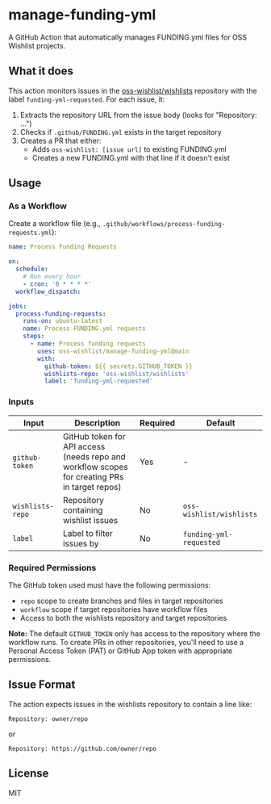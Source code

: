 # manage-funding-yml

A GitHub Action that automatically manages FUNDING.yml files for OSS Wishlist projects.

## What it does

This action monitors issues in the [oss-wishlist/wishlists](https://github.com/oss-wishlist/wishlists) repository with the label `funding-yml-requested`. For each issue, it:

1. Extracts the repository URL from the issue body (looks for "Repository: ...")
2. Checks if `.github/FUNDING.yml` exists in the target repository
3. Creates a PR that either:
   - Adds `oss-wishlist: [issue url]` to existing FUNDING.yml
   - Creates a new FUNDING.yml with that line if it doesn't exist

## Usage

### As a Workflow

Create a workflow file (e.g., `.github/workflows/process-funding-requests.yml`):

```yaml
name: Process Funding Requests

on:
  schedule:
    # Run every hour
    - cron: '0 * * * *'
  workflow_dispatch:

jobs:
  process-funding-requests:
    runs-on: ubuntu-latest
    name: Process FUNDING.yml requests
    steps:
      - name: Process funding requests
        uses: oss-wishlist/manage-funding-yml@main
        with:
          github-token: ${{ secrets.GITHUB_TOKEN }}
          wishlists-repo: 'oss-wishlist/wishlists'
          label: 'funding-yml-requested'
```

### Inputs

| Input | Description | Required | Default |
|-------|-------------|----------|---------|
| `github-token` | GitHub token for API access (needs repo and workflow scopes for creating PRs in target repos) | Yes | - |
| `wishlists-repo` | Repository containing wishlist issues | No | `oss-wishlist/wishlists` |
| `label` | Label to filter issues by | No | `funding-yml-requested` |

### Required Permissions

The GitHub token used must have the following permissions:
- `repo` scope to create branches and files in target repositories
- `workflow` scope if target repositories have workflow files
- Access to both the wishlists repository and target repositories

**Note:** The default `GITHUB_TOKEN` only has access to the repository where the workflow runs. To create PRs in other repositories, you'll need to use a Personal Access Token (PAT) or GitHub App token with appropriate permissions.

## Issue Format

The action expects issues in the wishlists repository to contain a line like:

```
Repository: owner/repo
```

or

```
Repository: https://github.com/owner/repo
```

## License

MIT
